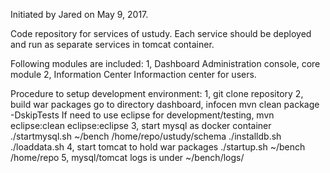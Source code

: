 Initiated by Jared on May 9, 2017.

Code repository for services of ustudy.
Each service should be deployed and run as separate services in tomcat container.

Following modules are included:
1, Dashboard
   Administration console, core module
2, Information Center
   Informaction center for users.

Procedure to setup development environment:
1, git clone repository
2, build war packages
   go to directory dashboard, infocen
   mvn clean package -DskipTests
   If need to use eclipse for development/testing,
   mvn eclipse:clean eclipse:eclipse
3, start mysql as docker container
   ./startmysql.sh ~/bench /home/repo/ustudy/schema
   ./installdb.sh
   ./loaddata.sh
4, start tomcat to hold war packages
   ./startup.sh ~/bench /home/repo
5, mysql/tomcat logs is under ~/bench/logs/


